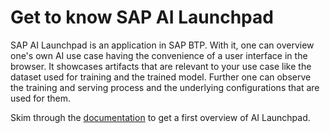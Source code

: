 # Get to know SAP AI Launchpad

SAP AI Launchpad is an application in SAP BTP. With it, one
can overview one's own AI use case having the convenience of a user interface in the
browser. It showcases artifacts that are relevant to your use case like the dataset used
for training and the trained model. Further one can observe the training and serving
process and the underlying configurations that are used for them.

Skim through the
[documentation](https://help.sap.com/docs/AI_LAUNCHPAD/92d77f26188e4582897b9106b9cb72e0/760889ab809841c8a8905ca492f902cb.html?version=CLOUD)
to get a first overview of AI Launchpad.